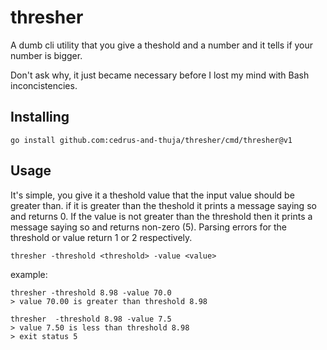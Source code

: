 # thresher

A dumb cli utility that you give a theshold and a number and it tells if your number is bigger.

Don't ask why, it just became necessary before I lost my mind with Bash inconcistencies.

## Installing

```
go install github.com:cedrus-and-thuja/thresher/cmd/thresher@v1
```

## Usage

It's simple, you give it a theshold value that the input value should be greater than. if it is greater than the theshold it prints a message saying so and returns 0. If the value is not greater than the threshold then it prints a message saying so and returns non-zero (5). Parsing errors for the threshold or value return 1 or 2 respectively.

```
thresher -threshold <threshold> -value <value>
```

example:

```
thresher -threshold 8.98 -value 70.0
> value 70.00 is greater than threshold 8.98

thresher  -threshold 8.98 -value 7.5
> value 7.50 is less than threshold 8.98
> exit status 5

```

